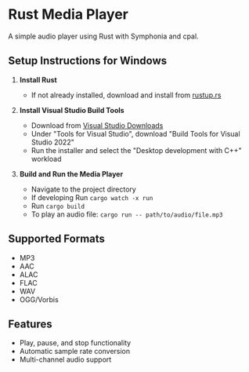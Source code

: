 # Rust Media Player

A simple audio player using Rust with Symphonia and cpal.

## Setup Instructions for Windows

1. **Install Rust**
   - If not already installed, download and install from [rustup.rs](https://rustup.rs/)

2. **Install Visual Studio Build Tools**
   - Download from [Visual Studio Downloads](https://visualstudio.microsoft.com/downloads/)
   - Under "Tools for Visual Studio", download "Build Tools for Visual Studio 2022"
   - Run the installer and select the "Desktop development with C++" workload

3. **Build and Run the Media Player**
   - Navigate to the project directory
   - If developing Run `cargo watch -x run`
   - Run `cargo build`
   - To play an audio file: `cargo run -- path/to/audio/file.mp3`

## Supported Formats

- MP3
- AAC
- ALAC
- FLAC
- WAV
- OGG/Vorbis

## Features

- Play, pause, and stop functionality
- Automatic sample rate conversion
- Multi-channel audio support
